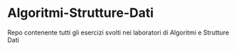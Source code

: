 # Algoritmi-Strutture-Dati
Repo contenente tutti gli esercizi svolti nei laboratori di Algoritmi e Strutture Dati 
